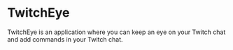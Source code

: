 # TwitchEye
TwitchEye is an application where you can keep an eye on your Twitch chat 
and add commands in your Twitch chat.
